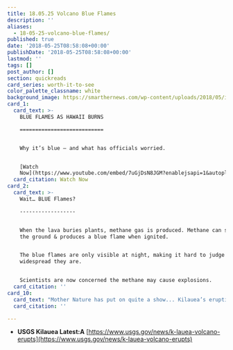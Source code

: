 ```yaml
---
title: 18.05.25 Volcano Blue Flames
description: ''
aliases:
  - 18-05-25-volcano-blue-flames/
published: true
date: '2018-05-25T08:58:08+00:00'
publishDate: '2018-05-25T08:58:08+00:00'
lastmod: ''
tags: []
post_author: []
section: quickreads
card_series: worth-it-to-see
color_palette_classname: white
background_image: https://smarthernews.com/wp-content/uploads/2018/05/image1-3.jpeg
card_1:
  card_text: >-
    BLUE FLAMES AS HAWAII BURNS

    ===========================


    Why it’s blue – and what has officials worried.


    [Watch
    Now](https://www.youtube.com/embed/7uGjDsN8JGM?enablejsapi=1&autoplay=1&rel=0)
  card_citation: Watch Now
card_2:
  card_text: >-
    Wait… BLUE Flames?

    ------------------


    When the lava buries plants, methane gas is produced. Methane can seep into
    the ground & produces a blue flame when ignited.


    The blue flames are only visible at night, making it hard to judge how
    widespread they are.


    Scientists are now concerned the methane may cause explosions.
  card_citation: ''
card_10:
  card_text: "Mother Nature has put on quite a show... Kilauea’s eruption has also generated earthquakes, gushing molten rock, giant ash plumes & sulfur dioxide. No sign when it will end, but scientists say its similar to one in 1955 that lasted 3 months.\n\n[view sources](https://smarthernews.com/18-05-25-volcano-blue-flames/)"
  card_citation: ''

---
```

*   **USGS Kilauea Latest:A** [https://www.usgs.gov/news/k-lauea-volcano-erupts](https://www.usgs.gov/news/k-lauea-volcano-erupts)